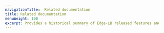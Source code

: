 ```yaml
---
navigationTitle:  Related documentation
title: Related documentation
menuWeight: 100
excerpt: Provides a historical summary of Edge-LB released features and limitations 
---
```

